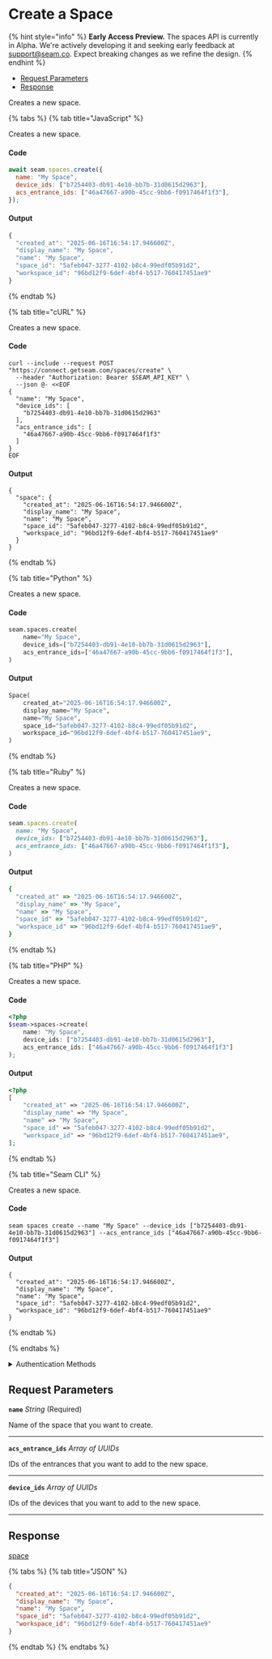 # Create a Space
{% hint style="info" %}
**Early Access Preview.** The spaces API is currently in Alpha. We're actively developing it and seeking early feedback at [support@seam.co](mailto:support@seam.co). Expect breaking changes as we refine the design.
{% endhint %}

- [Request Parameters](#request-parameters)
- [Response](#response)

Creates a new space.


{% tabs %}
{% tab title="JavaScript" %}

Creates a new space.

#### Code

```javascript
await seam.spaces.create({
  name: "My Space",
  device_ids: ["b7254403-db91-4e10-bb7b-31d0615d2963"],
  acs_entrance_ids: ["46a47667-a90b-45cc-9bb6-f0917464f1f3"],
});
```

#### Output

```javascript
{
  "created_at": "2025-06-16T16:54:17.946600Z",
  "display_name": "My Space",
  "name": "My Space",
  "space_id": "5afeb047-3277-4102-b8c4-99edf05b91d2",
  "workspace_id": "96bd12f9-6def-4bf4-b517-760417451ae9"
}
```
{% endtab %}

{% tab title="cURL" %}

Creates a new space.

#### Code

```curl
curl --include --request POST "https://connect.getseam.com/spaces/create" \
  --header "Authorization: Bearer $SEAM_API_KEY" \
  --json @- <<EOF
{
  "name": "My Space",
  "device_ids": [
    "b7254403-db91-4e10-bb7b-31d0615d2963"
  ],
  "acs_entrance_ids": [
    "46a47667-a90b-45cc-9bb6-f0917464f1f3"
  ]
}
EOF
```

#### Output

```curl
{
  "space": {
    "created_at": "2025-06-16T16:54:17.946600Z",
    "display_name": "My Space",
    "name": "My Space",
    "space_id": "5afeb047-3277-4102-b8c4-99edf05b91d2",
    "workspace_id": "96bd12f9-6def-4bf4-b517-760417451ae9"
  }
}
```
{% endtab %}

{% tab title="Python" %}

Creates a new space.

#### Code

```python
seam.spaces.create(
    name="My Space",
    device_ids=["b7254403-db91-4e10-bb7b-31d0615d2963"],
    acs_entrance_ids=["46a47667-a90b-45cc-9bb6-f0917464f1f3"],
)
```

#### Output

```python
Space(
    created_at="2025-06-16T16:54:17.946600Z",
    display_name="My Space",
    name="My Space",
    space_id="5afeb047-3277-4102-b8c4-99edf05b91d2",
    workspace_id="96bd12f9-6def-4bf4-b517-760417451ae9",
)
```
{% endtab %}

{% tab title="Ruby" %}

Creates a new space.

#### Code

```ruby
seam.spaces.create(
  name: "My Space",
  device_ids: ["b7254403-db91-4e10-bb7b-31d0615d2963"],
  acs_entrance_ids: ["46a47667-a90b-45cc-9bb6-f0917464f1f3"],
)
```

#### Output

```ruby
{
  "created_at" => "2025-06-16T16:54:17.946600Z",
  "display_name" => "My Space",
  "name" => "My Space",
  "space_id" => "5afeb047-3277-4102-b8c4-99edf05b91d2",
  "workspace_id" => "96bd12f9-6def-4bf4-b517-760417451ae9",
}
```
{% endtab %}

{% tab title="PHP" %}

Creates a new space.

#### Code

```php
<?php
$seam->spaces->create(
    name: "My Space",
    device_ids: ["b7254403-db91-4e10-bb7b-31d0615d2963"],
    acs_entrance_ids: ["46a47667-a90b-45cc-9bb6-f0917464f1f3"]
);
```

#### Output

```php
<?php
[
    "created_at" => "2025-06-16T16:54:17.946600Z",
    "display_name" => "My Space",
    "name" => "My Space",
    "space_id" => "5afeb047-3277-4102-b8c4-99edf05b91d2",
    "workspace_id" => "96bd12f9-6def-4bf4-b517-760417451ae9",
];
```
{% endtab %}

{% tab title="Seam CLI" %}

Creates a new space.

#### Code

```seam_cli
seam spaces create --name "My Space" --device_ids ["b7254403-db91-4e10-bb7b-31d0615d2963"] --acs_entrance_ids ["46a47667-a90b-45cc-9bb6-f0917464f1f3"]
```

#### Output

```seam_cli
{
  "created_at": "2025-06-16T16:54:17.946600Z",
  "display_name": "My Space",
  "name": "My Space",
  "space_id": "5afeb047-3277-4102-b8c4-99edf05b91d2",
  "workspace_id": "96bd12f9-6def-4bf4-b517-760417451ae9"
}
```
{% endtab %}

{% endtabs %}


<details>

<summary>Authentication Methods</summary>

- API key
- Personal access token
  <br>Must also include the `seam-workspace` header in the request.

To learn more, see [Authentication](https://docs.seam.co/latest/api/authentication).
</details>

## Request Parameters

**`name`** *String* (Required)

Name of the space that you want to create.

---

**`acs_entrance_ids`** *Array* *of UUIDs*

IDs of the entrances that you want to add to the new space.

---

**`device_ids`** *Array* *of UUIDs*

IDs of the devices that you want to add to the new space.

---


## Response

[space](./)


{% tabs %}
{% tab title="JSON" %}



```json
{
  "created_at": "2025-06-16T16:54:17.946600Z",
  "display_name": "My Space",
  "name": "My Space",
  "space_id": "5afeb047-3277-4102-b8c4-99edf05b91d2",
  "workspace_id": "96bd12f9-6def-4bf4-b517-760417451ae9"
}
```
{% endtab %}
{% endtabs %}
